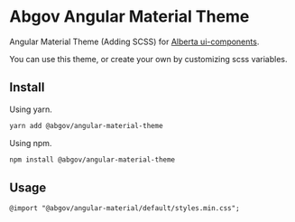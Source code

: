 # Abgov Angular Material Theme

Angular Material Theme (Adding SCSS) for [Alberta ui-components](https://ui-components.alberta.ca/?path=/story/overview--page).

You can  use this theme, or create your own by customizing scss variables.

## Install

Using yarn.
```sh
yarn add @abgov/angular-material-theme
```

Using npm.
```sh
npm install @abgov/angular-material-theme
````

## Usage

```
@import "@abgov/angular-material/default/styles.min.css";
```

